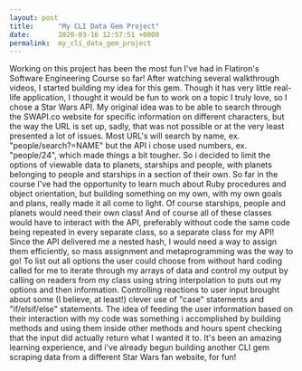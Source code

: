 ```yaml
---
layout: post
title:      "My CLI Data Gem Project"
date:       2020-03-16 12:57:51 +0000
permalink:  my_cli_data_gem_project
---
```



Working on this project has been the most fun I've had in Flatiron's Software Engineering Course so far! After watching several walkthrough videos, I started building my idea for this gem. Though it has very little real-life application, I thought it would be fun to work on a topic I truly love, so I chose a Star Wars API. My original idea was to be able to search through the SWAPI.co website for specific information on different characters, but the way the URL is set up, sadly, that was not possible or at the very least presented a lot of issues. Most URL's will search by name, ex. "people/search?=NAME" but the API i chose used numbers, ex. "people/24", which made things a bit tougher. So i decided to limit the options of viewable data to planets, starships and people, with planets belonging to people and starships in a section of their own. So far in the course I've had the opportunity to learn much about Ruby procedures and object orientation, but building something on my own, with my own goals and plans, really made it all come to light. Of course starships, people and planets would need their own class! And of course all of these classes would have to interact with the API, preferably without code the same code being repeated in every separate class, so a separate class for my API! Since the API delivered me a nested hash, I would need a way to assign them efficiently, so mass assignment and metaprogramming was the way to go! To list out all options the user could choose from without hard coding called for me to iterate through my arrays of data and control my output by calling on readers from my class using string interpolation to puts out my options and then information. Controlling reactions to user input brought about some (I believe, at least!) clever use of "case" statements and "if/elsif/else" statements. The idea of feeding the user information based on their interaction with my code was something i accomplished by building methods and using them inside other methods and hours spent checking that the input did actually return what I wanted it to. It's been an amazing learning experience, and i've already begun building another CLI gem scraping data from a different Star Wars fan website, for fun!
